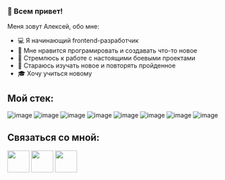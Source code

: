 ### 👋 Всем привет!
Меня зовут Алексей, обо мне:

* 💻 Я начинающий frontend-разработчик
* 🧐 Мне нравится програмировать и создавать что-то новое
* 💪 Стремлюсь к работе с настоящими боевыми проектами
* 📖 Стараюсь изучать новое и повторять пройденное
* 🎓 Хочу учиться новому



## Мой стек:

![image](https://user-images.githubusercontent.com/82964950/132123295-cddd513a-fd9c-4a49-940e-e3d6cd167c79.png)
![image](https://user-images.githubusercontent.com/82964950/132123199-3c3d903c-0389-47f2-86dc-e525476667bc.png)
![image](https://user-images.githubusercontent.com/71218799/136786201-c4d8b0e4-2467-4c73-a420-02b16763ac45.png)
![image](https://user-images.githubusercontent.com/71218799/136786236-2607e149-f23d-472c-b9c2-491d0bb8b29d.png)
![image](https://user-images.githubusercontent.com/71218799/136786279-26877063-095e-4378-9cb1-9b519451a64d.png)
![image](https://user-images.githubusercontent.com/71218799/136786306-4aca0c9c-51ba-4c2e-8796-e8685c25c7c7.png)
![image](https://user-images.githubusercontent.com/71218799/136786340-8d08970b-a077-4b78-80f0-1f71baf4e42b.png)
![image](https://user-images.githubusercontent.com/82964950/132123744-a7a91dd7-bf58-4b84-81a2-ffcdb58e5050.png)


## Связаться со мной:

<a href="mailto: pancfly@gmail.com" target="blank"><img align="center" src="https://user-images.githubusercontent.com/82964950/132548062-107fdc94-a387-464c-bf89-3a83c8b92679.png" alt="" height="50" width="50" /></a>
<a href="https://wa.me/+79286117386" target="blank"><img align="center" src="https://user-images.githubusercontent.com/82964950/132549942-57ec7c67-3203-4384-8b98-669620d31237.png" alt="" height="50" width="50" /></a>
<a href="https://vk.com/pancfly" target="blank"><img align="center" src="https://user-images.githubusercontent.com/82964950/132550014-62422cbd-3232-46f1-8930-57a1142a14cc.png" alt="" height="50" width="50" /></a>